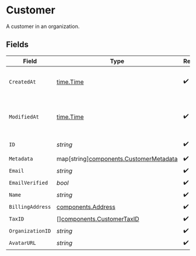 # Customer

A customer in an organization.


## Fields

| Field                                                                                 | Type                                                                                  | Required                                                                              | Description                                                                           |
| ------------------------------------------------------------------------------------- | ------------------------------------------------------------------------------------- | ------------------------------------------------------------------------------------- | ------------------------------------------------------------------------------------- |
| `CreatedAt`                                                                           | [time.Time](https://pkg.go.dev/time#Time)                                             | :heavy_check_mark:                                                                    | Creation timestamp of the object.                                                     |
| `ModifiedAt`                                                                          | [time.Time](https://pkg.go.dev/time#Time)                                             | :heavy_check_mark:                                                                    | Last modification timestamp of the object.                                            |
| `ID`                                                                                  | *string*                                                                              | :heavy_check_mark:                                                                    | The ID of the object.                                                                 |
| `Metadata`                                                                            | map[string][components.CustomerMetadata](../../models/components/customermetadata.md) | :heavy_check_mark:                                                                    | N/A                                                                                   |
| `Email`                                                                               | *string*                                                                              | :heavy_check_mark:                                                                    | N/A                                                                                   |
| `EmailVerified`                                                                       | *bool*                                                                                | :heavy_check_mark:                                                                    | N/A                                                                                   |
| `Name`                                                                                | *string*                                                                              | :heavy_check_mark:                                                                    | N/A                                                                                   |
| `BillingAddress`                                                                      | [components.Address](../../models/components/address.md)                              | :heavy_check_mark:                                                                    | N/A                                                                                   |
| `TaxID`                                                                               | [][components.CustomerTaxID](../../models/components/customertaxid.md)                | :heavy_check_mark:                                                                    | N/A                                                                                   |
| `OrganizationID`                                                                      | *string*                                                                              | :heavy_check_mark:                                                                    | N/A                                                                                   |
| `AvatarURL`                                                                           | *string*                                                                              | :heavy_check_mark:                                                                    | N/A                                                                                   |